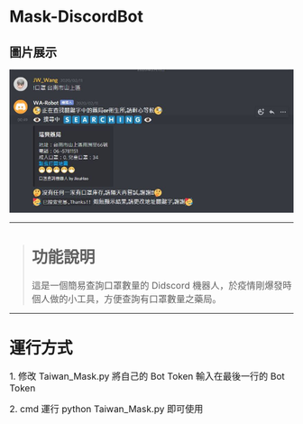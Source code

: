 # Mask-DiscordBot

## 圖片展示

![1](./public/1.JPG)

---

> # 功能說明
>
> <font size=3>這是一個簡易查詢口罩數量的 Didscord 機器人，於疫情剛爆發時個人做的小工具，方便查詢有口罩數量之藥局。</font>

---

# 運行方式

<font size=3>1. 修改 Taiwan_Mask.py 將自己的 Bot Token 輸入在最後一行的 Bot Token</font>

<font size=3>2. cmd 運行 python Taiwan_Mask.py 即可使用</font>
